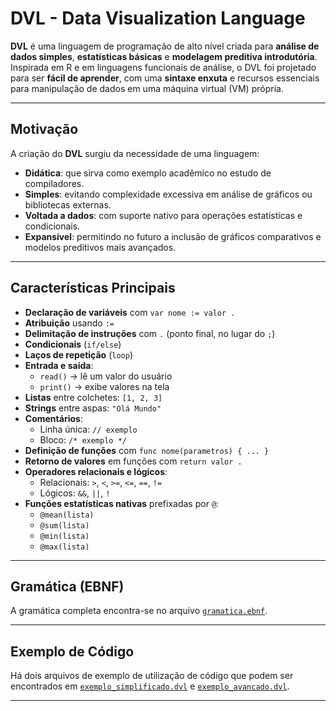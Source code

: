 # DVL - Data Visualization Language

**DVL** é uma linguagem de programação de alto nível criada para **análise de dados simples**, **estatísticas básicas** e **modelagem preditiva introdutória**.  
Inspirada em R e em linguagens funcionais de análise, o DVL foi projetado para ser **fácil de aprender**, com uma **sintaxe enxuta** e recursos essenciais para manipulação de dados em uma máquina virtual (VM) própria.

---

## Motivação

A criação do **DVL** surgiu da necessidade de uma linguagem:

- **Didática**: que sirva como exemplo acadêmico no estudo de compiladores.  
- **Simples**: evitando complexidade excessiva em análise de gráficos ou bibliotecas externas.  
- **Voltada a dados**: com suporte nativo para operações estatísticas e condicionais.  
- **Expansível**: permitindo no futuro a inclusão de gráficos comparativos e modelos preditivos mais avançados.

---

## Características Principais

- **Declaração de variáveis** com `var nome := valor .`  
- **Atribuição** usando `:=`  
- **Delimitação de instruções** com `.` (ponto final, no lugar do `;`)  
- **Condicionais** (`if/else`)  
- **Laços de repetição** (`loop`)  
- **Entrada e saída**:  
  - `read()` → lê um valor do usuário  
  - `print()` → exibe valores na tela  
- **Listas** entre colchetes: `[1, 2, 3]`  
- **Strings** entre aspas: `"Olá Mundo"`  
- **Comentários**:  
  - Linha única: `// exemplo`  
  - Bloco: `/* exemplo */`  
- **Definição de funções** com `func nome(parametros) { ... }`  
- **Retorno de valores** em funções com `return valor .`  
- **Operadores relacionais e lógicos**:  
  - Relacionais: `>`, `<`, `>=`, `<=`, `==`, `!=`  
  - Lógicos: `&&`, `||`, `!`  
- **Funções estatísticas nativas** prefixadas por `@`:  
  - `@mean(lista)`  
  - `@sum(lista)`  
  - `@min(lista)`  
  - `@max(lista)`
 
---

## Gramática (EBNF)

A gramática completa encontra-se no arquivo [`gramatica.ebnf`](./gramatica.ebnf).  

---

## Exemplo de Código

Há dois arquivos de exemplo de utilização de código que podem ser encontrados em [`exemplo_simplificado.dvl`](./exemplo_simplificado.dvl) e [`exemplo_avancado.dvl`](./exemplo_avancado.dvl).

---
